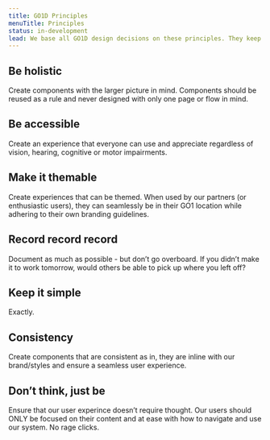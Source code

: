 ```yaml
---
title: GO1D Principles
menuTitle: Principles
status: in-development
lead: We base all GO1D design decisions on these principles. They keep our user experience easy, lean and digestible.
---
```


## Be holistic

Create components with the larger picture in mind. Components should be reused as a rule and never designed with only one page or flow in mind.

## Be accessible

Create an experience that everyone can use and appreciate regardless of vision, hearing, cognitive or motor impairments.

## Make it themable

Create experiences that can be themed. When used by our partners (or enthusiastic users), they can seamlessly be in their GO1 location while adhering to their own branding guidelines.

## Record record record

Document as much as possible - but don’t go overboard. If you didn’t make it to work tomorrow, would others be able to pick up where you left off?

## Keep it simple

Exactly.

## Consistency

Create components that are consistent as in, they are inline with our brand/styles and ensure a seamless user experience.

## Don’t think, just be

Ensure that our user experince doesn’t require thought. Our users should ONLY be focused on their content and at ease with how to navigate and use our system. No rage clicks.
